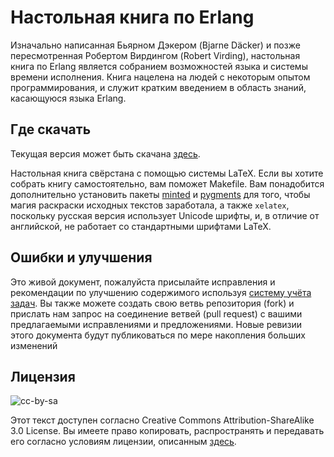# Настольная книга по Erlang

Изначально написанная Бьярном Дэкером (Bjarne Däcker) и позже пересмотренная 
Робертом Вирдингом (Robert Virding), настольная книга по Erlang является 
собранием возможностей языка и системы времени исполнения. Книга нацелена на людей
с некоторым опытом программирования, и служит кратким введением в область знаний,
касающуюся языка Erlang.


## Где скачать
Текущая версия может быть скачана [здесь][release].

Настольная книга свёрстана с помощью системы LaTeX. Если вы хотите собрать книгу
самостоятельно, вам поможет Makefile. Вам понадобится дополнительно установить 
пакеты [minted] и [pygments] для того, чтобы магия раскраски исходных текстов 
заработала, а также `xelatex`, поскольку русская версия использует Unicode шрифты,
и, в отличие от английской, не работает со стандартными шрифтами LaTeX.


## Ошибки и улучшения

Это живой документ, пожалуйста присылайте исправления и рекомендации по улучшению
содержимого используя [систему учёта задач][issue tracker]. Вы также можете создать 
свою ветвь репозитория (fork) и прислать нам запрос на соединение ветвей (pull request) 
с вашими предлагаемыми исправлениями и предложениями. Новые ревизии этого документа
будут публиковаться по мере накопления больших изменений


## Лицензия

![cc-by-sa](http://i.creativecommons.org/l/by-sa/3.0/88x31.png)

Этот текст доступен согласно Creative Commons Attribution-ShareAlike 3.0 License. 
Вы имеете право копировать, распространять и передавать его согласно условиям 
лицензии, описанным [здесь][cc-license].



[release]: https://github.com/esl/erlang-handbook/raw/master/output/ErlangHandbook-RU.pdf
[pygments]: http://pygments.org/
[minted]: https://github.com/gpoore/minted
[issue tracker]: https://github.com/esl/erlang-handbook/issues
[cc-license]: http://creativecommons.org/licenses/by-sa/3.0
